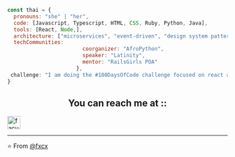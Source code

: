 ```javascript
const thai = {
  pronouns: "she" | "her",
  code: [Javascript, Typescript, HTML, CSS, Ruby, Python, Java],
  tools: [React, Node,],
  architecture: ["microservices", "event-driven", "design system pattern"],
  techCommunities: 
                        coorganizer: "AfroPython",
                        speaker: "Latinity",
                        mentor: "RailsGirls POA"
                      },
 challenge: "I am doing the #100DaysOfCode challenge focused on react and typescript"
}
```
<h2 align="center">You can reach me at ::</h2>



  <a href="https://www.linkedin.com/in/facundoburgos96/">
    <img src="https://www.vectorlogo.zone/logos/linkedin/linkedin-icon.svg" alt="facundo burgos's LinkedIn Profile" height="30" width="30">
  </a>



---

⭐️ From [@fxcx](https://github.com/fxcx)
